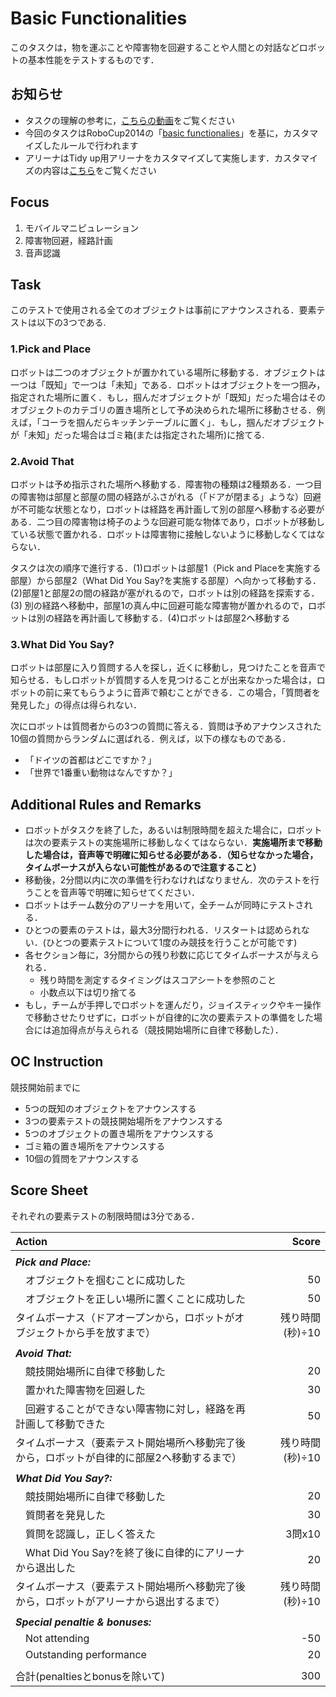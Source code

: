 # Basic Functionalities
このタスクは，物を運ぶことや障害物を回避することや人間との対話などロボットの基本性能をテストするものです．

## お知らせ
* タスクの理解の参考に，[こちらの動画](https://youtu.be/8OoxJS_4YFs)をご覧ください
* 今回のタスクはRoboCup2014の「[basic functionalies](http://docs.google.com/viewer?a=v&pid=sites&srcid=cm9ib2N1cGF0aG9tZS5vcmd8cm9ib2N1cC1ob21lfGd4OjEzYWQ0MzQwYjdhYmQyODM)」を基に，カスタマイズしたルールで行われます
* アリーナはTidy up用アリーナをカスタマイズして実施します．カスタマイズの内容は[こちら]()をご覧ください

## Focus
1. モバイルマニピュレーション
2. 障害物回避，経路計画
3. 音声認識

## Task
このテストで使用される全てのオブジェクトは事前にアナウンスされる．要素テストは以下の3つである.

### 1.Pick and Place
ロボットは二つのオブジェクトが置かれている場所に移動する．オブジェクトは一つは「既知」で一つは「未知」である．ロボットはオブジェクトを一つ掴み，指定された場所に置く．もし，掴んだオブジェクトが「既知」だった場合はそのオブジェクトのカテゴリの置き場所として予め決められた場所に移動させる．例えば，「コーラを掴んだらキッチンテーブルに置く」．もし，掴んだオブジェクトが「未知」だった場合はゴミ箱(または指定された場所)に捨てる.

### 2.Avoid That
ロボットは予め指示された場所へ移動する．障害物の種類は2種類ある．一つ目の障害物は部屋と部屋の間の経路がふさがれる（「ドアが閉まる」ような）回避が不可能な状態となり，ロボットは経路を再計画して別の部屋へ移動する必要がある．二つ目の障害物は椅子のような回避可能な物体であり，ロボットが移動している状態で置かれる．ロボットは障害物に接触しないように移動しなくてはならない．

タスクは次の順序で進行する．(1)ロボットは部屋1（Pick and Placeを実施する部屋）から部屋2（What Did You Say?を実施する部屋）へ向かって移動する．(2)部屋1と部屋2の間の経路が塞がれるので，ロボットは別の経路を探索する．(3) 別の経路へ移動中，部屋1の真ん中に回避可能な障害物が置かれるので，ロボットは別の経路を再計画して移動する．(4)ロボットは部屋2へ移動する

### 3.What Did You Say?
ロボットは部屋に入り質問する人を探し，近くに移動し，見つけたことを音声で知らせる．もしロボットが質問する人を見つけることが出来なかった場合は，ロボットの前に来てもらうように音声で頼むことができる．この場合，「質問者を発見した」の得点は得られない．

次にロボットは質問者からの3つの質問に答える．質問は予めアナウンスされた10個の質問からランダムに選ばれる．例えば，以下の様なものである．

* 「ドイツの首都はどこですか？」
* 「世界で1番重い動物はなんですか？」

## Additional Rules and Remarks
* ロボットがタスクを終了した，あるいは制限時間を超えた場合に，ロボットは次の要素テストの実施場所に移動しなくてはならない．**実施場所まで移動した場合は，音声等で明確に知らせる必要がある．（知らせなかった場合，タイムボーナスが入らない可能性があるので注意すること）**
* 移動後，2分間以内に次の準備を行わなければなりません．次のテストを行うことを音声等で明確に知らせてください．
* ロボットはチーム数分のアリーナを用いて，全チームが同時にテストされる．
* ひとつの要素のテストは，最大3分間行われる．リスタートは認められない．(ひとつの要素テストについて1度のみ競技を行うことが可能です)
* 各セクション毎に，3分間からの残り秒数に応じてタイムボーナスが与えられる．
  * 残り時間を測定するタイミングはスコアシートを参照のこと
  * 小数点以下は切り捨てる
* もし，チームが手押しでロボットを運んだり，ジョイスティックやキー操作で移動させたりせずに，ロボットが自律的に次の要素テストの準備をした場合には追加得点が与えられる（競技開始場所に自律で移動した）．

## OC Instruction
競技開始前までに
* 5つの既知のオブジェクトをアナウンスする
* 3つの要素テストの競技開始場所をアナウンスする
* 5つのオブジェクトの置き場所をアナウンスする
* ゴミ箱の置き場所をアナウンスする
* 10個の質問をアナウンスする

## Score Sheet
それぞれの要素テストの制限時間は3分である．

|Action　　　　　　　　　　　　　　　|Score　　　|
|:---------------------------------------|-:|
|||
|***Pick and Place:***||
|　オブジェクトを掴むことに成功した			        |50|
|　オブジェクトを正しい場所に置くことに成功した	|50|
| タイムボーナス（ドアオープンから，ロボットがオブジェクトから手を放すまで） |残り時間(秒)÷10|
|||
|***Avoid That:***||
|　競技開始場所に自律で移動した			            |20|
|　置かれた障害物を回避した	                    |30|
|　回避することができない障害物に対し，経路を再計画して移動できた	|50|
| タイムボーナス（要素テスト開始場所へ移動完了後から，ロボットが自律的に部屋2へ移動するまで） |残り時間(秒)÷10|
|||
|***What Did You Say?:***||
|　競技開始場所に自律で移動した			            |20|
|　質問者を発見した	                            |30|
|　質問を認識し，正しく答えた	                  |3問x10|
|　What Did You Say?を終了後に自律的にアリーナから退出した	|20|
| タイムボーナス（要素テスト開始場所へ移動完了後から，ロボットがアリーナから退出するまで） |残り時間(秒)÷10|
|||
|***Special penaltie & bonuses:***	||
|　Not attending				                        |-50|
|　Outstanding performance		                  |20|
|||
|合計(penaltiesとbonusを除いて)                 |300|

